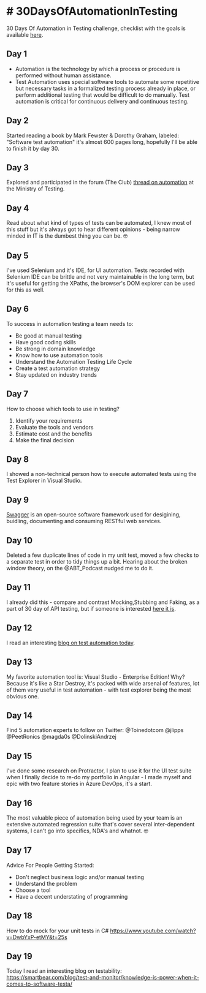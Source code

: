 # # 30DaysOfAutomationInTesting
30 Days Of Automation in Testing challenge, checklist with the goals is available [here](https://www.ministryoftesting.com/dojo/series/30-days-of-testing/lessons/30-days-of-automation-in-testing).

## Day 1
- Automation is the technology by which a process or procedure is performed without human assistance. 
- Test Automation uses special software tools to automate some repetitive but necessary tasks in a formalized testing process already in place, or perform additional testing that would be difficult to do manually. Test automation is critical for continuous delivery and continuous testing.

## Day 2
Started reading a book by Mark Fewster & Dorothy Graham, labeled: "Software test automation" it's almost 600 pages long, hopefully I'll be able to finish it by day 30.

## Day 3
Explored and participated in the forum (The Club) [thread on automation](https://club.ministryoftesting.com/c/all-testing-talk/automation) at the Ministry of Testing.

## Day 4
Read about what kind of types of tests can be automated, I knew most of this stuff but it's always got to hear different opinions - being narrow minded in IT is the dumbest thing you can be. 🤓

## Day 5
I've used Selenium and it's IDE, for UI automation. Tests recorded with Selenium IDE can be brittle and not very maintainable in the long term, but it's useful for getting the XPaths, the browser's DOM explorer can be used for this as well.

## Day 6
To success in automation testing a team needs to: 
- Be good at manual testing
- Have good coding skills
- Be strong in domain knowledge
- Know how to use automation tools
- Understand the Automation Testing Life Cycle
- Create a test automation strategy
- Stay updated on industry trends

## Day 7
How to choose which tools to use in testing? 
1. Identify your requirements 
2. Evaluate the tools and vendors 
3. Estimate cost and the benefits 
4. Make the final decision

## Day 8
I showed a non-technical person how to execute automated tests using the Test Explorer in Visual Studio.

## Day 9
[Swagger](https://swagger.io/blog/api-development/getting-started-with-swagger-i-what-is-swagger/) is an open-source software framework used for desigining, buidling, documenting and consuming RESTful web services.

## Day 10
Deleted a few duplicate lines of code in my unit test, moved a few checks to a separate test in order to tidy things up a bit. Hearing about the broken window theory, on the @ABT_Podcast nudged me to do it. 

## Day 11
I already did this - compare and contrast Mocking,Stubbing and Faking, as a part of 30 day of API testing, but if someone is interested [here it is](https://club.ministryoftesting.com/t/30-days-of-automation-in-testing-day-11-compare-and-contrast-mocking-stubbing-and-faking/16699).

## Day 12
I read an interesting [blog on test automation today](https://www.eviltester.com/blog/eviltester/quora/2019-02-25-what-is-easier).

## Day 13
My favorite automation tool is: Visual Studio - Enterprise Edition! Why? Because it's like a Star Destroy, it's packed with wide arsenal of features, lot of them very useful in test automation - with test explorer being the most obvious one.

## Day 14
Find 5 automation experts to follow on Twitter:
@Toinedotcom 
@jlipps 
@PeetRonics 
@magda0s 
@DolinskiAndrzej 

## Day 15
I've done some research on Protractor, I plan to use it for the UI test suite when I finally decide to re-do my portfolio in Angular - I made myself and epic with two feature stories in Azure DevOps, it's a start.

## Day 16
The most valuable piece of automation being used by your team is an extensive automated regression suite that's cover several inter-dependent systems, I can't go into specifics, NDA's and whatnot. 🤓

## Day 17
 Advice For People Getting Started:
- Don't neglect business logic and/or manual testing
- Understand the problem 
- Choose a tool
- Have a decent understating of programming

## Day 18
How to do mock for your unit tests in C#
https://www.youtube.com/watch?v=DwbYxP-etMY&t=25s

## Day 19
Today I read an interesting blog on testability:
https://smartbear.com/blog/test-and-monitor/knowledge-is-power-when-it-comes-to-software-testa/